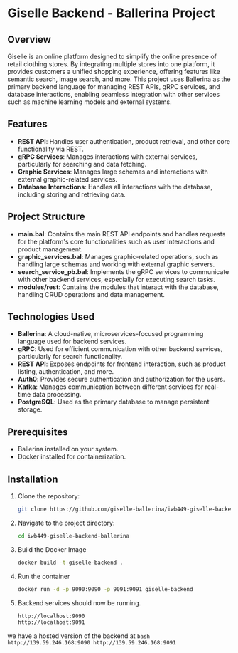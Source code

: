 # Giselle Backend - Ballerina Project

## Overview

Giselle is an online platform designed to simplify the online presence of retail clothing stores. By integrating multiple stores into one platform, it provides customers a unified shopping experience, offering features like semantic search, image search, and more. This project uses Ballerina as the primary backend language for managing REST APIs, gRPC services, and database interactions, enabling seamless integration with other services such as machine learning models and external systems.

## Features

- **REST API**: Handles user authentication, product retrieval, and other core functionality via REST.
- **gRPC Services**: Manages interactions with external services, particularly for searching and data fetching.
- **Graphic Services**: Manages large schemas and interactions with external graphic-related services.
- **Database Interactions**: Handles all interactions with the database, including storing and retrieving data.

## Project Structure

- **main.bal**: Contains the main REST API endpoints and handles requests for the platform's core functionalities such as user interactions and product management.
- **graphic_services.bal**: Manages graphic-related operations, such as handling large schemas and working with external graphic servers.
- **search_service_pb.bal**: Implements the gRPC services to communicate with other backend services, especially for executing search tasks.
- **modules/rest**: Contains the modules that interact with the database, handling CRUD operations and data management.

## Technologies Used

- **Ballerina**: A cloud-native, microservices-focused programming language used for backend services.
- **gRPC**: Used for efficient communication with other backend services, particularly for search functionality.
- **REST API**: Exposes endpoints for frontend interaction, such as product listing, authentication, and more.
- **Auth0**: Provides secure authentication and authorization for the users.
- **Kafka**: Manages communication between different services for real-time data processing.
- **PostgreSQL**: Used as the primary database to manage persistent storage.

## Prerequisites

- Ballerina installed on your system.
- Docker installed for containerization.


## Installation

1. Clone the repository:

   ```bash
   git clone https://github.com/giselle-ballerina/iwb449-giselle-backend-ballerina.git
   ```
2. Navigate to the project directory:
    ```bash
   cd iwb449-giselle-backend-ballerina

   ```
3. Build the Docker Image
    ```bash
    docker build -t giselle-backend .
    ```
4. Run the container 
    ```bash
    docker run -d -p 9090:9090 -p 9091:9091 giselle-backend
    ```
6. Backend services should now be running.
    ```bash
    http://localhost:9090
    http://localhost:9091
    
    ```
we have a hosted version of the backend at 
    ```bash
    http://139.59.246.168:9090
    http://139.59.246.168:9091
    ```
   
